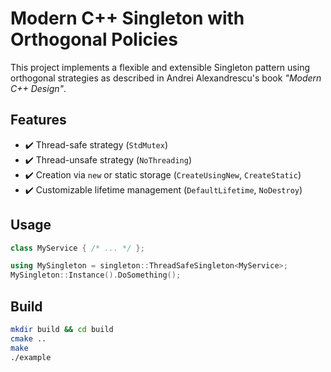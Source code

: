# Modern C++ Singleton with Orthogonal Policies

This project implements a flexible and extensible Singleton pattern using orthogonal strategies as described in Andrei Alexandrescu's book *"Modern C++ Design"*.

## Features

- ✔️ Thread-safe strategy (`StdMutex`)
- ✔️ Thread-unsafe strategy (`NoThreading`)
- ✔️ Creation via `new` or static storage (`CreateUsingNew`, `CreateStatic`)
- ✔️ Customizable lifetime management (`DefaultLifetime`, `NoDestroy`)

## Usage

```cpp
class MyService { /* ... */ };

using MySingleton = singleton::ThreadSafeSingleton<MyService>;
MySingleton::Instance().DoSomething();
```

## Build

```bash
mkdir build && cd build
cmake ..
make
./example
```
